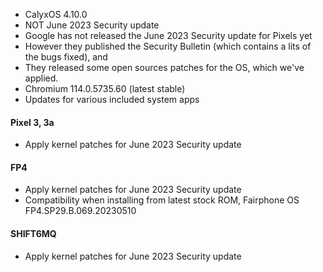 * CalyxOS 4.10.0
* NOT June 2023 Security update
* Google has not released the June 2023 Security update for Pixels yet
* However they published the Security Bulletin (which contains a lits of the bugs fixed), and
* They released some open sources patches for the OS, which we've applied.
* Chromium 114.0.5735.60 (latest stable)
* Updates for various included system apps

#### Pixel 3, 3a
* Apply kernel patches for June 2023 Security update

#### FP4
* Apply kernel patches for June 2023 Security update
* Compatibility when installing from latest stock ROM, Fairphone OS FP4.SP29.B.069.20230510

#### SHIFT6MQ
* Apply kernel patches for June 2023 Security update
